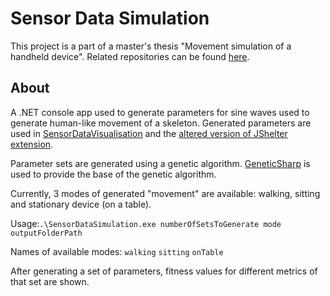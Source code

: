 # Sensor Data Simulation

This project is a part of a master's thesis "Movement simulation of a handheld device". Related repositories can be found [here](https://github.com/stars/Haky00/lists/dp).

## About

A .NET console app used to generate parameters for sine waves used to generate human-like movement of a skeleton. Generated parameters are used in [SensorDataVisualisation](https://github.com/Haky00/SensorDataVisualisation) and the [altered version of JShelter extension](https://github.com/Haky00/jsrestrictor-sensors).

Parameter sets are generated using a genetic algorithm. [GeneticSharp](https://github.com/giacomelli/GeneticSharp) is used to provide the base of the genetic algorithm.

Currently, 3 modes of generated "movement" are available: walking, sitting and stationary device (on a table).

Usage:`.\SensorDataSimulation.exe numberOfSetsToGenerate mode outputFolderPath`

Names of available modes: `walking` `sitting` `onTable`

After generating a set of parameters, fitness values for different metrics of that set are shown.
